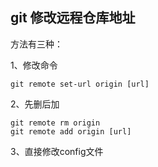 
## git 修改远程仓库地址
方法有三种：


1、修改命令
```
git remote set-url origin [url]
```

2、先删后加
```
git remote rm origin
git remote add origin [url]
```

3、直接修改config文件